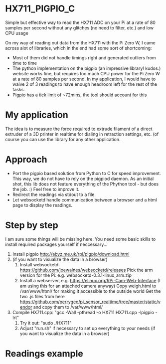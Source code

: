# HX711_PIGPIO_C
Simple but effective way to read the HX711 ADC on your Pi at a rate of 80 samples per second without any glitches (no need to filter, etc.) and low CPU usage

On my way of reading out data from the HX711 with the Pi Zero W, I came across alot of libraries, which in the end had some sort of shortcoming:
- Most of them did not handle timings right and generated outliers from time to time
- The python implementation on the pigpio (an impressive library! kudos.) website works fine, but requires too much CPU power for the Pi Zero W at a rate of 80 samples per second. In my application, I would have to waive 2 of 3 readings to have enough headroom left for the rest of the tasks.
- Pigpio has a tick limit of ~72mins, the tool should account for this

# My application
The idea is to measure the force required to extrude filament of a direct extruder of a 3D printer in realtime for dialing in retraction settings, etc. (of course you can use the library for any other application.

# Approach
- Port the pigpio based solution from Python to C for speed improvement. This way, we do not have to rely on the pigpiod daemon. As an initial shot, this lib does not feature everything of the Phython tool - but does the job. :) Feel free to improve it.
- Redirect the readings via stdout to a file. 
- Let websocketd handle communication between a browser and a html page to display the readings.

# Step by step
I am sure some things will be missing here. You need some basic skills to install required packages yourself if neccessary...

1. Install pigpio http://abyz.me.uk/rpi/pigpio/download.html
2. (if you want to visualize the data in a browser)
    1. Install websocketd https://github.com/joewalnes/websocketd/releases
       Pick the arm version for the Pi: e.g. websocketd-0.3.1-linux_arm.zip
    2. Install a webserver, e.g. https://elinux.org/RPi-Cam-Web-Interface (I am using this for an attached camera anyway)
       Copy weigh.html to /var/www/html/ for making it accessible to the outside world
       Get the two .js files from here https://github.com/perrygeo/pi_sensor_realtime/tree/master/static/vendor and copy them to /var/www/html/
3. Compile HX711.cpp: "gcc -Wall -pthread -o HX711 HX711.cpp -lpigpio -lrt"
    1. Try it out: "sudo ./HX711"
    2. Adjust "run.sh" if necessary to set up everything to your needs (if you want to visualize the data in a browser)

# Readings example

